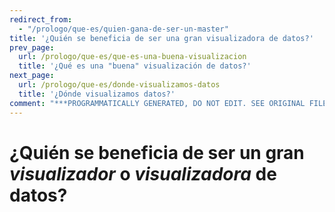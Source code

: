 ```yaml
---
redirect_from:
  - "/prologo/que-es/quien-gana-de-ser-un-master"
title: '¿Quién se beneficia de ser una gran visualizadora de datos?'
prev_page:
  url: /prologo/que-es/que-es-una-buena-visualizacion
  title: '¿Qué es una "buena" visualización de datos?'
next_page:
  url: /prologo/que-es/donde-visualizamos-datos
  title: '¿Dónde visualizamos datos?'
comment: "***PROGRAMMATICALLY GENERATED, DO NOT EDIT. SEE ORIGINAL FILES IN /content***"
---
```

# ¿Quién se beneficia de ser un gran *visualizador* o *visualizadora* de datos?